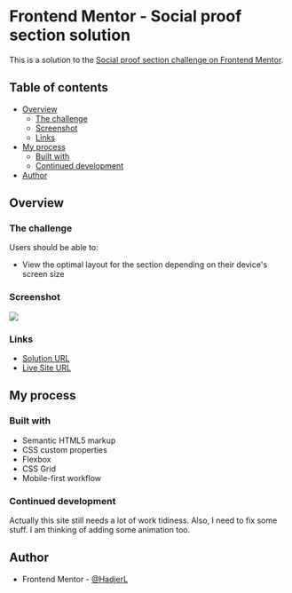 # Frontend Mentor - Social proof section solution

This is a solution to the [Social proof section challenge on Frontend Mentor](https://www.frontendmentor.io/challenges/social-proof-section-6e0qTv_bA). 


## Table of contents

- [Overview](#overview)
  - [The challenge](#the-challenge)
  - [Screenshot](#screenshot)
  - [Links](#links)
- [My process](#my-process)
  - [Built with](#built-with)
  - [Continued development](#continued-development)
- [Author](#author)




## Overview

### The challenge

Users should be able to:

- View the optimal layout for the section depending on their device's screen size

### Screenshot


![](dist/images/Web%20capture_14-10-2022_132_127.0.0.1.jpeg)

### Links

- [Solution URL](https://github.com/HadjerL/Frontend-mentor-social-proof.git)
- [Live Site URL](https://6349539487caba39b6bb0b84--iridescent-wisp-77fa6e.netlify.app/dist/)

## My process

### Built with

- Semantic HTML5 markup
- CSS custom properties
- Flexbox
- CSS Grid
- Mobile-first workflow

### Continued development

Actually this site still needs a lot of work tidiness. Also, I need to fix some stuff. I am thinking of adding some animation too.


## Author
- Frontend Mentor - [@HadjerL](https://www.frontendmentor.io/profile/HadjerL)